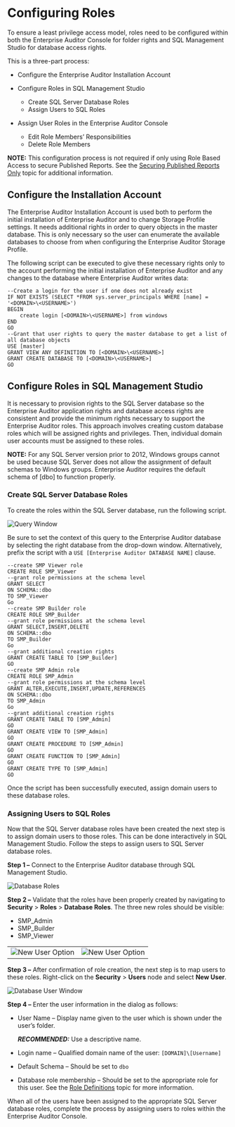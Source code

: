 # Configuring Roles

To ensure a least privilege access model, roles need to be configured within both the Enterprise
Auditor Console for folder rights and SQL Management Studio for database access rights.

This is a three-part process:

- Configure the Enterprise Auditor Installation Account
- Configure Roles in SQL Management Studio

    - Create SQL Server Database Roles
    - Assign Users to SQL Roles

- Assign User Roles in the Enterprise Auditor Console

    - Edit Role Members’ Responsibilities
    - Delete Role Members

**NOTE:** This configuration process is not required if only using Role Based Access to secure
Published Reports. See the
[Securing Published Reports Only](/docs/accessanalyzer/11.6/admin/settings/access/rolebased/securereports.md)
topic for additional information.

## Configure the Installation Account

The Enterprise Auditor Installation Account is used both to perform the initial installation of
Enterprise Auditor and to change Storage Profile settings. It needs additional rights in order to
query objects in the master database. This is only necessary so the user can enumerate the available
databases to choose from when configuring the Enterprise Auditor Storage Profile.

The following script can be executed to give these necessary rights only to the account performing
the initial installation of Enterprise Auditor and any changes to the database where Enterprise
Auditor writes data:

```
--Create a login for the user if one does not already exist
IF NOT EXISTS (SELECT *FROM sys.server_principals WHERE [name] = '<DOMAIN>\<USERNAME>')
BEGIN
    create login [<DOMAIN>\<USERNAME>] from windows
END
GO
--Grant that user rights to query the master database to get a list of all database objects
USE [master]
GRANT VIEW ANY DEFINITION TO [<DOMAIN>\<USERNAME>]
GRANT CREATE DATABASE TO [<DOMAIN>\<USERNAME>]
GO
```

## Configure Roles in SQL Management Studio

It is necessary to provision rights to the SQL Server database so the Enterprise Auditor application
rights and database access rights are consistent and provide the minimum rights necessary to support
the Enterprise Auditor roles. This approach involves creating custom database roles which will be
assigned rights and privileges. Then, individual domain user accounts must be assigned to these
roles.

**NOTE:** For any SQL Server version prior to 2012, Windows groups cannot be used because SQL Server
does not allow the assignment of default schemas to Windows groups. Enterprise Auditor requires the
default schema of [dbo] to function properly.

### Create SQL Server Database Roles

To create the roles within the SQL Server database, run the following script.

![Query Window](/img/product_docs/accessanalyzer/11.6/admin/settings/access/rolebased/sqlcreateroles.webp)

Be sure to set the context of this query to the Enterprise Auditor database by selecting the right
database from the drop-down window. Alternatively, prefix the script with a
`USE [Enterprise Auditor DATABASE NAME]` clause.

```
--create SMP Viewer role
CREATE ROLE SMP_Viewer 
--grant role permissions at the schema level
GRANT SELECT
ON SCHEMA::dbo
TO SMP_Viewer
Go 
--create SMP Builder role
CREATE ROLE SMP_Builder 
--grant role permissions at the schema level
GRANT SELECT,INSERT,DELETE
ON SCHEMA::dbo
TO SMP_Builder
Go 
--grant additional creation rights
GRANT CREATE TABLE TO [SMP_Builder]
GO 
--create SMP Admin role
CREATE ROLE SMP_Admin 
--grant role permissions at the schema level
GRANT ALTER,EXECUTE,INSERT,UPDATE,REFERENCES
ON SCHEMA::dbo
TO SMP_Admin
Go 
--grant additional creation rights
GRANT CREATE TABLE TO [SMP_Admin]
GO
GRANT CREATE VIEW TO [SMP_Admin]
GO
GRANT CREATE PROCEDURE TO [SMP_Admin]
GO
GRANT CREATE FUNCTION TO [SMP_Admin]
GO
GRANT CREATE TYPE TO [SMP_Admin]
GO

```

Once the script has been successfully executed, assign domain users to these database roles.

### Assigning Users to SQL Roles

Now that the SQL Server database roles have been created the next step is to assign domain users to
those roles. This can be done interactively in SQL Management Studio. Follow the steps to assign
users to SQL Server database roles.

**Step 1 –** Connect to the Enterprise Auditor database through SQL Management Studio.

![Database Roles](/img/product_docs/accessanalyzer/11.6/admin/settings/access/rolebased/sqldatabaseroles.webp)

**Step 2 –** Validate that the roles have been properly created by navigating to **Security** >
**Roles** > **Database Roles**. The three new roles should be visible:

- SMP_Admin
- SMP_Builder
- SMP_Viewer

|                                                                                                                               |                                                                                                                                      |
| ----------------------------------------------------------------------------------------------------------------------------- | ------------------------------------------------------------------------------------------------------------------------------------ |
| ![New User Option](/img/product_docs/accessanalyzer/11.6/admin/settings/access/rolebased/sqlusers.webp) | ![New User Option](/img/product_docs/accessanalyzer/11.6/admin/settings/access/rolebased/sqlusersnewuser.webp) |

**Step 3 –** After confirmation of role creation, the next step is to map users to these roles.
Right-click on the **Security** > **Users** node and select **New User**.

![Database User Window](/img/product_docs/accessanalyzer/11.6/admin/settings/access/rolebased/sqluserwindow.webp)

**Step 4 –** Enter the user information in the dialog as follows:

- User Name – Display name given to the user which is shown under the user’s folder.

    **_RECOMMENDED:_** Use a descriptive name.

- Login name – Qualified domain name of the user: `[DOMAIN]\[Username]`
- Default Schema – Should be set to `dbo`
- Database role membership – Should be set to the appropriate role for this user. See the
  [Role Definitions](/docs/accessanalyzer/11.6/admin/settings/access/rolebased/roledefinitions.md)
  topic for more information.

When all of the users have been assigned to the appropriate SQL Server database roles, complete the
process by assigning users to roles within the Enterprise Auditor Console.
